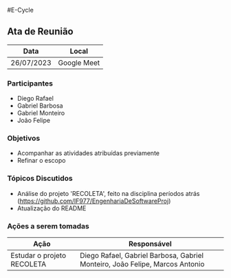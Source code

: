 #E-Cycle


## Ata de Reunião

Data         | Local
------------ | -------------
26/07/2023   |Google Meet


### Participantes
* Diego Rafael
* Gabriel Barbosa
* Gabriel Monteiro
* João Felipe


### Objetivos
* Acompanhar as atividades atribuídas previamente
* Refinar o escopo


### Tópicos Discutidos
* Análise do projeto 'RECOLETA', feito na disciplina períodos atrás (https://github.com/IF977/EngenhariaDeSoftwareProj)
* Atualização do README


### Ações a serem tomadas
Ação         | Responsável   
------------ | ------------- 
Estudar o projeto RECOLETA | Diego Rafael, Gabriel Barbosa, Gabriel Monteiro, João Felipe, Marcos Antonio


